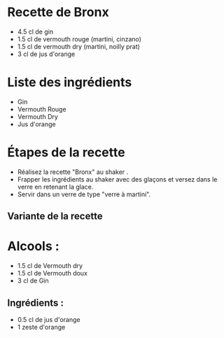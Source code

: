 # Recette de Bronx

* 4.5 cl de gin
* 1.5 cl de vermouth rouge (martini, cinzano)
* 1.5 cl de vermouth dry (martini, noilly prat)
* 3 cl de jus d'orange

# Liste des ingrédients

* Gin
* Vermouth Rouge
* Vermouth Dry
* Jus d'orange

# Étapes de la recette

* Réalisez la recette "Bronx" au shaker .
* Frapper les ingrédients au shaker avec des glaçons et versez dans le verre en retenant la glace.
* Servir dans un verre de type "verre à martini".

## Variante de la recette

# Alcools :

* 1.5 cl de Vermouth dry
* 1.5 cl de Vermouth doux
* 3 cl de Gin

## Ingrédients :

* 0.5 cl de jus d'orange
* 1 zeste d'orange

